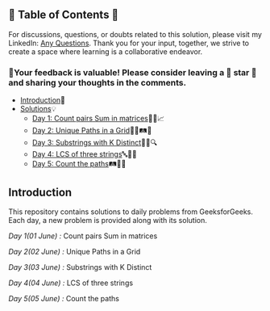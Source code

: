 ## 📜 Table of Contents 📜

For discussions, questions, or doubts related to this solution, please visit my LinkedIn: [Any Questions](https://www.linkedin.com/in/patel-hetkumar-sandipbhai-8b110525a). Thank you for your input, together, we strive to create a space where learning is a collaborative endeavor.

### 🔮Your feedback is valuable! Please consider leaving a 🌟 star 🌟 and sharing your thoughts in the comments.

- [Introduction](../README.md)📝
- [Solutions]()💡
  - [Day 1: Count pairs Sum in matrices](01(June)%20Count%20pairs%20Sum%20in%20matrices.md)🔢➕📈
  - [Day 2: Unique Paths in a Grid](02(June)%20Unique%20Paths%20in%20a%20Grid.md)🚶‍♂️🛤️🧭
  - [Day 3: Substrings with K Distinct](03(June)%20Substrings%20with%20K%20Distinct.md)🧵🔡🔍
  - [Day 4: LCS of three strings](04(June)%20LCS%20of%20three%20strings.md)🔤🔁🧬
  - [Day 5: Count the paths](05(June)%20Count%20the%20paths.md)🛤️🌳🏁









## Introduction

This repository contains solutions to daily problems from GeeksforGeeks. Each day, a new problem is provided along with its solution.

*Day 1(01 June) :* Count pairs Sum in matrices

*Day 2(02 June) :* Unique Paths in a Grid

*Day 3(03 June) :* Substrings with K Distinct

*Day 4(04 June) :* LCS of three strings

*Day 5(05 June) :* Count the paths

<!--*Day 6(06 June) :* Left View of Binary Tree

*Day 7(07 June) :* Root to Leaf Paths

*Day 8(08 June) :* Missing element of AP

*Day 9(09 June) :* Largest number in K swaps

*Day 10(10 June) :* Longest Subarray with Majority Greater than K

*Day 11(11 June) :* K-th Largest Sum Contiguous Subarray

*Day 12(12 June) :* Meeting Rooms III

*Day 13(13 June) :* nCr

*Day 14(14 June) :* Look and Say Pattern

*Day 15(15 June) :* Substrings with same first and last characters

*Day 16(16 June) :* Smallest range in K lists

*Day 17(17 June) :* Sort the given array after applying the given equation

*Day 18(18 June) :* Level Order in spiral form

*Day 19(19 June) :* Predecessor and Successor

*Day 20(20 June) :* Burning Tree

*Day 21(21 June) :* Kth Smallest Number in Multiplication Table

*Day 22(22 June) :* Minimum Deletions

*Day 23(23 June) :* Dice throw

*Day 24(24 June) :* Sum of all substrings of a number

*Day 25(25 June) :* Pythagorean Triplet

*Day 26(26 June) :* Insert in Sorted Circular Linked List

*Day 27(27 June) :* Print leaf nodes from preorder traversal of BST

*Day 28(28 June) :* Find rectangle with corners as 1

*Day 29(29 June) :* Sum of nodes on the longest path

*Day 30(30 June) :* Closest Neighbour in BST-->

